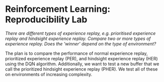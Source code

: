 # Reinforcement Learning: Reproducibility Lab

_There are different types of experience replay, e.g. prioritised experience
replay and hindsight experience replay. Compare two or more types of
experience replay. Does the 'winner' depend on the type of environment?_

The plan is to compare the performance of normal experience replay,
prioritized experience replay (PER), and hindsight experience replay (HER)
using the DQN algorithm. Additionally, we want to test a new buffer
that we call the prioritized hindsight experience replay (PHER).
We test all of these on environments of increasing complexity.
